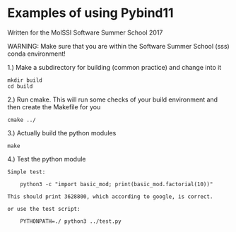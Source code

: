 Examples of using Pybind11
==========================

Written for the MolSSI Software Summer School 2017

WARNING: Make sure that you are within the
         Software Summer School (sss) conda environment!

1.) Make a subdirectory for building (common practice) and change into it

    mkdir build
    cd build


2.) Run cmake. This will run some checks of your build environment
    and then create the Makefile for you

    cmake ../


3.) Actually build the python modules

    make


4.) Test the python module

    Simple test:

        python3 -c "import basic_mod; print(basic_mod.factorial(10))"

    This should print 3628800, which according to google, is correct.

    or use the test script:

        PYTHONPATH=./ python3 ../test.py

